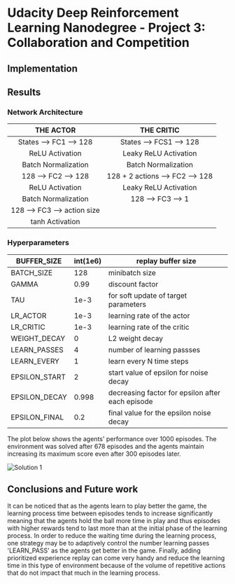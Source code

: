# Udacity Deep Reinforcement Learning Nanodegree - Project 3: Collaboration and Competition

## Implementation  


## Results


### Network Architecture


|        THE ACTOR       |            THE CRITIC           |
|:----------------------:|:-------------------------------:|
| States --> FC1 --> 128 |     States --> FCS1 --> 128     |
|     ReLU Activation    |      Leaky ReLU Activation      |
|   Batch Normalization  |       Batch Normalization       |
|   128 --> FC2 --> 128  | 128 + 2 actions --> FC2 --> 128 |
|     ReLU Activation    |     Leaky ReLU Activation       |
|   Batch Normalization  |        128 --> FC3 --> 1        |
|128 --> FC3 --> action size|                              |
|     tanh Activation    |                                 |


### Hyperparameters


| BUFFER_SIZE  | int(1e6) | replay buffer size                   |
|--------------|----------|--------------------------------------|
| BATCH_SIZE   | 128      | minibatch size                       |
| GAMMA        | 0.99     | discount factor                      |
| TAU          | 1e-3     | for soft update of target parameters |
| LR_ACTOR     | 1e-3     | learning rate of the actor           |
| LR_CRITIC    | 1e-3     | learning rate of the critic          |
| WEIGHT_DECAY | 0        | L2 weight decay                      |
| LEARN_PASSES | 4       | number of learning passses           |
| LEARN_EVERY  | 1       | learn every N time steps             |
| EPSILON_START | 2        |          start value of epsilon for noise decay            |
| EPSILON_DECAY | 0.998       |     decreasing factor for epsilon after each episode       |
| EPSILON_FINAL  | 0.2       |       final value for the epsilon noise decay       |


The plot below shows the agents' performance over 1000 episodes. The environment was solved after 678 episodes and the agents maintain increasing its maximum score even after 300 episodes later.

![Solution 1](https://github.com/Atrach/Deep_Reinforcement_Learning_Udacity/blob/master/Project3/MADDPG/maddpg_score.png)

## Conclusions and Future work

It can be noticed that as the agents learn to play better the game, the learning process time between episodes tends to increase significantly meaning that the agents hold the ball more time in play and thus episodes with higher rewards tend to last more than at the initial phase of the learning process.
In order to reduce the waiting time during the learning process, one strategy may be to adaptively control the number learning passes 'LEARN_PASS' as the agents get better in the game. Finally, adding prioritized experience replay can come very handy and reduce the learning time in this type of environment because of the volume of repetitive actions that do not impact that much in the learning process.
